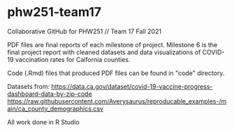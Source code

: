 # phw251-team17
Collaborative GitHub for PHW251 // Team 17 Fall 2021

PDF files are final reports of each milestone of project. 
Milestone 6 is the final project report with cleaned datasets and data visualizations of COVID-19 vaccination rates for Caifornia counties.

Code (.Rmd) files that produced PDF files can be found in "code" directory.


Datasets from: 
https://data.ca.gov/dataset/covid-19-vaccine-progress-dashboard-data-by-zip-code 
https://raw.githubusercontent.com/Averysaurus/reproducable_examples-/main/ca_county_demographics.csv

All work done in R Studio
